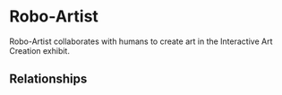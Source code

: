 # Robo-Artist

Robo-Artist collaborates with humans to create art in the Interactive Art Creation exhibit.

## Relationships
